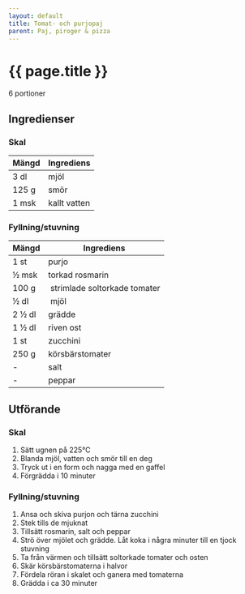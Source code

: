 ```yaml
---
layout: default
title: Tomat- och purjopaj
parent: Paj, piroger & pizza
---
```


# {{ page.title }}

6 portioner

## Ingredienser

### Skal
Mängd|Ingrediens
------------ | -------------
3 dl | mjöl
125 g | smör
1 msk | kallt vatten

### Fyllning/stuvning

Mängd|Ingrediens
------------ | -------------
1 st | purjo
½ msk | torkad rosmarin
100 g | strimlade soltorkade tomater
½ dl | mjöl
2 ½ dl | grädde
1 ½ dl | riven ost
1 st | zucchini
250 g | körsbärstomater
\- | salt
\- |peppar


## Utförande

### Skal
1. Sätt ugnen på 225℃
2. Blanda mjöl, vatten och smör till en deg
3. Tryck ut i en form och nagga med en gaffel
4. Förgrädda i 10 minuter

### Fyllning/stuvning
1. Ansa och skiva purjon och tärna zucchini
2. Stek tills de mjuknat
3. Tillsätt rosmarin, salt och peppar
4. Strö över mjölet och grädde. Låt koka i några minuter till en tjock stuvning
5. Ta från värmen och tillsätt soltorkade tomater och osten
6. Skär körsbärstomaterna i halvor
7. Fördela röran i skalet och ganera med tomaterna
8. Grädda i ca 30 minuter



